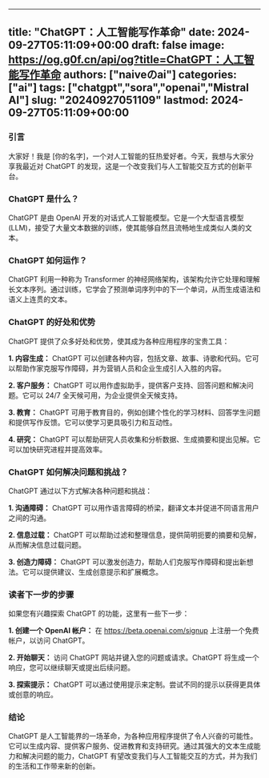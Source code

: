 
---
title: "ChatGPT：人工智能写作革命"
date: 2024-09-27T05:11:09+00:00
draft: false
image: https://og.g0f.cn/api/og?title=ChatGPT：人工智能写作革命
authors: ["naiveのai"]
categories: ["ai"]
tags: ["chatgpt","sora","openai","Mistral AI"]
slug: "20240927051109"
lastmod: 2024-09-27T05:11:09+00:00
---
### 引言

大家好！我是 [你的名字]，一个对人工智能的狂热爱好者。今天，我想与大家分享我最近对 ChatGPT 的发现，这是一个改变我们与人工智能交互方式的创新平台。

### ChatGPT 是什么？

ChatGPT 是由 OpenAI 开发的对话式人工智能模型。它是一个大型语言模型 (LLM)，接受了大量文本数据的训练，使其能够自然且流畅地生成类似人类的文本。

### ChatGPT 如何运作？

ChatGPT 利用一种称为 Transformer 的神经网络架构，该架构允许它处理和理解长文本序列。通过训练，它学会了预测单词序列中的下一个单词，从而生成语法和语义上连贯的文本。

### ChatGPT 的好处和优势

ChatGPT 提供了众多好处和优势，使其成为各种应用程序的宝贵工具：

**1. 内容生成：** ChatGPT 可以创建各种内容，包括文章、故事、诗歌和代码。它可以帮助作家克服写作障碍，并为营销人员和企业生成引人入胜的内容。

**2. 客户服务：** ChatGPT 可以用作虚拟助手，提供客户支持、回答问题和解决问题。它可以 24/7 全天候可用，为企业提供全天候支持。

**3. 教育：** ChatGPT 可用于教育目的，例如创建个性化的学习材料、回答学生问题和提供写作反馈。它可以使学习更具吸引力和互动性。

**4. 研究：** ChatGPT 可以帮助研究人员收集和分析数据、生成摘要和提出见解。它可以加快研究进程并提高效率。

### ChatGPT 如何解决问题和挑战？

ChatGPT 通过以下方式解决各种问题和挑战：

**1. 沟通障碍：** ChatGPT 可以用作语言障碍的桥梁，翻译文本并促进不同语言用户之间的沟通。

**2. 信息过载：** ChatGPT 可以帮助过滤和整理信息，提供简明扼要的摘要和见解，从而解决信息过载问题。

**3. 创造力障碍：** ChatGPT 可以激发创造力，帮助人们克服写作障碍和提出新想法。它可以提供建议、生成创意提示和扩展概念。

### 读者下一步的步骤

如果您有兴趣探索 ChatGPT 的功能，这里有一些下一步：

**1. 创建一个 OpenAI 帐户：** 在 https://beta.openai.com/signup 上注册一个免费帐户，以访问 ChatGPT。

**2. 开始聊天：** 访问 ChatGPT 网站并键入您的问题或请求。ChatGPT 将生成一个响应，您可以继续聊天或提出后续问题。

**3. 探索提示：** ChatGPT 可以通过使用提示来定制。尝试不同的提示以获得更具体或创意的响应。

### 结论

ChatGPT 是人工智能界的一场革命，为各种应用程序提供了令人兴奋的可能性。它可以生成内容、提供客户服务、促进教育和支持研究。通过其强大的文本生成能力和解决问题的能力，ChatGPT 有望改变我们与人工智能交互的方式，并为我们的生活和工作带来新的创新。